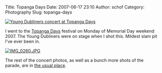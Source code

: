 Title: Topanga Days
Date: 2007-06-17 23:10
Author: schof
Category: Photography
Slug: topanga-days

[![Young Dubliners concert at Topanga
Days](http://farm2.static.flickr.com/1356/563182338_4e55c7d8f9_o.jpg)](http://www.flickr.com/photos/schof/563182338/)

I went to the [Topanga
Days](http://www.topangacommunityclub.org/topdays07/ "Topanga Days 2007")
festival on Monday of Memorial Day weekend 2007. The Young Dubliners
were on stage when I shot this. Mildest slam pit I've ever been in.

[![IMG\_0260.JPG](http://farm2.static.flickr.com/1353/563544951_b07607571a_o.jpg)](http://www.flickr.com/photos/schof/563544951/ "Unicorn Lovers at Topanga Days Parade")

The rest of the concert photos, as well as a bunch more shots of the
parade, are in [the usual
place](http://flickr.com/photos/schof/sets/72157600387193496/).

